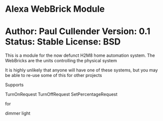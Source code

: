 Alexa WebBrick Module
=====================
Author: Paul Cullender
Version: 0.1
Status: Stable
License: BSD
=====================

This is a module for the now defunct H2M8 home automation
system. The WebBricks are the units controlling the
physical system

It is highly unlikely that anyone will have one of these
systems, but you may be able to re-use some of this for
other projects

Supports

TurnOnRequest
TurnOffRequest
SetPercentageRequest

for

dimmer
light
